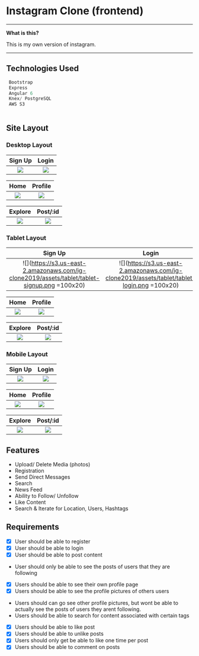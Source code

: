# Instagram Clone (frontend)


----

**What is this?** 

This is my own version of instagram.

---


## Technologies Used

```js
 Bootstrap
 Express
 Angular 6
 Knex/ PostgreSQL
 AWS S3
 
```




## Site Layout

 ### Desktop Layout

 Sign Up            |  Login
:-------------------------:|:-------------------------:
![](https://s3.us-east-2.amazonaws.com/ig-clone2019/assets/desktop/desktop-signup.png)  |  ![](https://s3.us-east-2.amazonaws.com/ig-clone2019/assets/desktop/desktop-login.png)

 Home           |  Profile
:-------------------------:|:-------------------------:
![](https://s3.us-east-2.amazonaws.com/ig-clone2019/assets/desktop/desktop-home.png)  |  ![](https://s3.us-east-2.amazonaws.com/ig-clone2019/assets/desktop/desktop-profile.png)


 Explore         |  Post/:id
:-------------------------:|:-------------------------:
![](https://s3.us-east-2.amazonaws.com/ig-clone2019/assets/desktop/desktop-explore.png)  |  ![](https://s3.us-east-2.amazonaws.com/ig-clone2019/assets/desktop/desktop-profile%3Aid.png)


### Tablet Layout

 Sign Up            |  Login
:-------------------------:|:-------------------------:
![](https://s3.us-east-2.amazonaws.com/ig-clone2019/assets/tablet/tablet-signup.png =100x20)  |  ![](https://s3.us-east-2.amazonaws.com/ig-clone2019/assets/tablet/tablet-login.png =100x20)

 Home           |  Profile
:-------------------------:|:-------------------------:
![](https://s3.us-east-2.amazonaws.com/ig-clone2019/assets/tablet/tablet-home.png)  |  ![](https://s3.us-east-2.amazonaws.com/ig-clone2019/assets/tablet/tablet-profile.png)


 Explore         |  Post/:id
:-------------------------:|:-------------------------:
![](https://s3.us-east-2.amazonaws.com/ig-clone2019/assets/tablet/tablet-explore.png)  |  ![](https://s3.us-east-2.amazonaws.com/ig-clone2019/assets/tablet/tablet-post%3Aid.png)


### Mobile Layout


 Sign Up            |  Login
:-------------------------:|:-------------------------:
![](https://s3.us-east-2.amazonaws.com/ig-clone2019/assets/mobile/mobile-signup.png)  |  ![](https://s3.us-east-2.amazonaws.com/ig-clone2019/assets/mobile/mobile-login.png)

 Home           |  Profile
:-------------------------:|:-------------------------:
![](https://s3.us-east-2.amazonaws.com/ig-clone2019/assets/mobile/mobile-home.png)  |  ![](https://s3.us-east-2.amazonaws.com/ig-clone2019/assets/mobile/mobile-profile.png)


 Explore         |  Post/:id
:-------------------------:|:-------------------------:
![](https://s3.us-east-2.amazonaws.com/ig-clone2019/assets/mobile/mobile-explore.png)  |  ![](https://s3.us-east-2.amazonaws.com/ig-clone2019/assets/mobile/mobile-post%3Aid.png)

## Features

  * Upload/ Delete Media (photos)
  * Registration
  * Send Direct Messages
  * Search
  * News Feed
  * Ability to Follow/ Unfollow
  * Like Content
  * Search & Iterate for Location, Users, Hashtags


  ## Requirements

  - [X] User should be able to register
  - [X] User should be able to login
  - [X] User should be able to post content
  - User should only be able to see the posts of users that they are following
  - [X] Users should be able to see their own profile page
  - [X] Users should be able to see the profile pictures of others users
  - Users should can go see other profile pictures, but wont be able to actually see the posts of users they arent following.
  - Users should be able to search for content associated with certain tags
  - [X]  Users should be able to like post
  - [X] Users should be able to unlike posts
  - [X]  Users should only get be able to like one time per post
  - [X]  Users should be able to comment on posts
